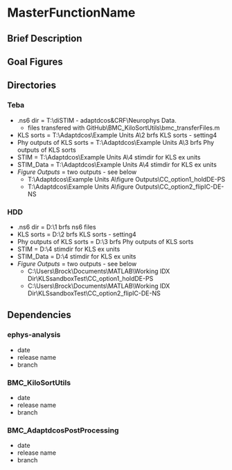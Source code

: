 # MasterFunctionName

## Brief Description

## Goal Figures

## Directories
### Teba
- .ns6 dir                  = T:\diSTIM - adaptdcos&CRF\Neurophys Data.
    - files transfered with GitHub\BMC_KiloSortUtils\bmc_transferFiles.m
- KLS sorts                 = T:\Adaptdcos\Example Units A\2 brfs KLS sorts - setting4
- Phy outputs of KLS sorts  = T:\Adaptdcos\Example Units A\3 brfs Phy outputs of KLS sorts
- STIM                      = T:\Adaptdcos\Example Units A\4 stimdir for KLS ex units
- STIM_Data                 = T:\Adaptdcos\Example Units A\4 stimdir for KLS ex units
- *Figure Outputs*          = two outputs - see below
   - T:\Adaptdcos\Example Units A\figure Outputs\CC_option1_holdDE-PS
   - T:\Adaptdcos\Example Units A\figure Outputs\CC_option2_flipIC-DE-NS

### HDD
- .ns6 dir                  = D:\1 brfs ns6 files
- KLS sorts                 = D:\2 brfs KLS sorts - setting4
- Phy outputs of KLS sorts  = D:\3 brfs Phy outputs of KLS sorts
- STIM                      = D:\4 stimdir for KLS ex units
- STIM_Data                 = D:\4 stimdir for KLS ex units
- *Figure Outputs*          = two outputs - see below
   - C:\Users\Brock\Documents\MATLAB\Working IDX Dir\KLSsandboxTest\CC_option1_holdDE-PS
   - C:\Users\Brock\Documents\MATLAB\Working IDX Dir\KLSsandboxTest\CC_option2_flipIC-DE-NS
   
## Dependencies
### ephys-analysis
- date
- release name
- branch

### BMC_KiloSortUtils
- date
- release name
- branch

### BMC_AdaptdcosPostProcessing
- date
- release name
- branch
